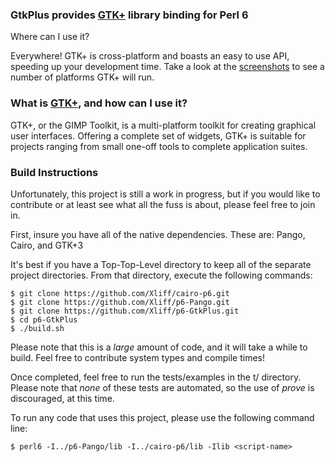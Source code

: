 ### GtkPlus provides [GTK+](https://www.gtk.org) library binding for Perl 6

Where can I use it?

Everywhere! GTK+ is cross-platform and boasts an easy to use API, speeding up your development time. Take a look at the [screenshots](https://www.gtk.org/screenshots/) to see a number of platforms GTK+ will run.

### What is [GTK+](https://www.gtk.org), and how can I use it?

GTK+, or the GIMP Toolkit, is a  multi-platform toolkit for creating graphical user interfaces. Offering a  complete set of widgets, GTK+ is suitable for projects ranging from  small one-off tools to complete application suites.

### Build Instructions

Unfortunately, this project is still a work in progress, but if you would like to contribute or at least see what all the fuss is about, please feel free to join in.

First, insure you have all of the native dependencies. These are: Pango, Cairo, and GTK+3

It's best if you have a Top-Top-Level directory to keep all of the separate project directories. From that directory, execute the following commands:

```
$ git clone https://github.com/Xliff/cairo-p6.git
$ git clone https://github.com/Xliff/p6-Pango.git
$ git clone https://github.com/Xliff/p6-GtkPlus.git
$ cd p6-GtkPlus
$ ./build.sh
```

Please note that this is a _large_ amount of code, and it will take a while to build. Feel free to contribute system types and compile times!

Once completed, feel free to run the tests/examples in the t/ directory. Please note that _none_ of these tests are automated, so the use of _prove_ is discouraged, at this time.

To run any code that uses this project, please use the following command line:

```
$ perl6 -I../p6-Pango/lib -I../cairo-p6/lib -Ilib <script-name>
```
